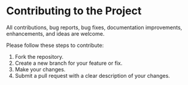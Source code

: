 # Contributing to the Project

All contributions, bug reports, bug fixes, documentation improvements, enhancements, and ideas are welcome.

Please follow these steps to contribute:

1. Fork the repository.
2. Create a new branch for your feature or fix.
3. Make your changes.
4. Submit a pull request with a clear description of your changes.
